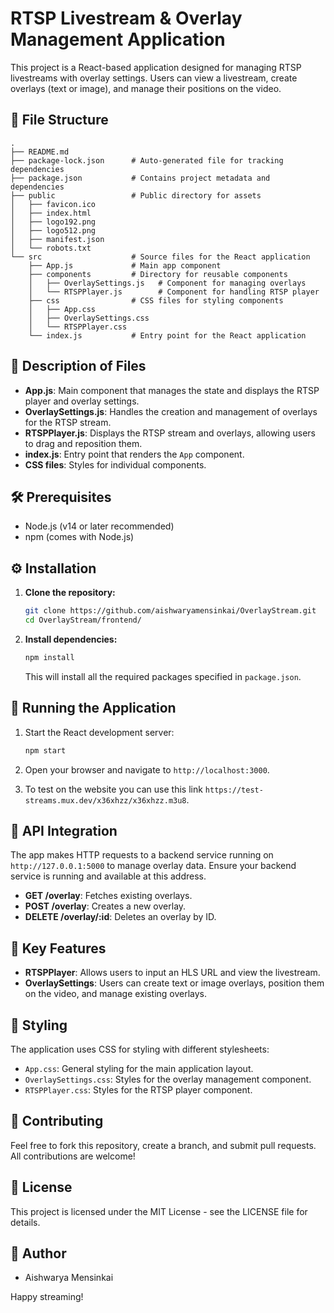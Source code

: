 
# RTSP Livestream & Overlay Management Application

This project is a React-based application designed for managing RTSP livestreams with overlay settings. Users can view a livestream, create overlays (text or image), and manage their positions on the video.

## 📂 File Structure
```
.
├── README.md
├── package-lock.json      # Auto-generated file for tracking dependencies
├── package.json           # Contains project metadata and dependencies
├── public                 # Public directory for assets
│   ├── favicon.ico
│   ├── index.html
│   ├── logo192.png
│   ├── logo512.png
│   ├── manifest.json
│   └── robots.txt
└── src                    # Source files for the React application
    ├── App.js             # Main app component
    ├── components         # Directory for reusable components
    │   ├── OverlaySettings.js   # Component for managing overlays
    │   └── RTSPPlayer.js        # Component for handling RTSP player
    ├── css                # CSS files for styling components
    │   ├── App.css
    │   ├── OverlaySettings.css
    │   └── RTSPPlayer.css
    └── index.js           # Entry point for the React application
```

## 📜 Description of Files

- **App.js**: Main component that manages the state and displays the RTSP player and overlay settings.
- **OverlaySettings.js**: Handles the creation and management of overlays for the RTSP stream.
- **RTSPPlayer.js**: Displays the RTSP stream and overlays, allowing users to drag and reposition them.
- **index.js**: Entry point that renders the `App` component.
- **CSS files**: Styles for individual components.

## 🛠️ Prerequisites

- Node.js (v14 or later recommended)
- npm (comes with Node.js)

## ⚙️ Installation

1. **Clone the repository:**
   ```bash
   git clone https://github.com/aishwaryamensinkai/OverlayStream.git
   cd OverlayStream/frontend/
   ```

2. **Install dependencies:**
   ```bash
   npm install
   ```

   This will install all the required packages specified in `package.json`.

## 🚀 Running the Application

1. Start the React development server:
   ```bash
   npm start
   ```
2. Open your browser and navigate to `http://localhost:3000`.

3. To test on the website you can use this link `https://test-streams.mux.dev/x36xhzz/x36xhzz.m3u8`.

## 🔄 API Integration

The app makes HTTP requests to a backend service running on `http://127.0.0.1:5000` to manage overlay data. Ensure your backend service is running and available at this address.

- **GET /overlay**: Fetches existing overlays.
- **POST /overlay**: Creates a new overlay.
- **DELETE /overlay/:id**: Deletes an overlay by ID.

## 🧩 Key Features

- **RTSPPlayer**: Allows users to input an HLS URL and view the livestream.
- **OverlaySettings**: Users can create text or image overlays, position them on the video, and manage existing overlays.

## 🎨 Styling

The application uses CSS for styling with different stylesheets:
- `App.css`: General styling for the main application layout.
- `OverlaySettings.css`: Styles for the overlay management component.
- `RTSPPlayer.css`: Styles for the RTSP player component.

## 🤝 Contributing

Feel free to fork this repository, create a branch, and submit pull requests. All contributions are welcome!

## 📑 License

This project is licensed under the MIT License - see the LICENSE file for details.

## 📝 Author

- Aishwarya Mensinkai

Happy streaming!

